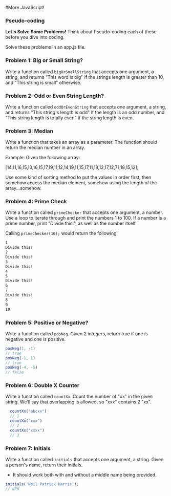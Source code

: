 #More JavaScript!

### Pseudo-coding

**Let's Solve Some Problems!**
Think about Pseudo-coding each of these before you dive into coding.

Solve these problems in an app.js file.

### Problem 1: Big or Small String?
Write a function called `bigOrSmallString` that accepts one argument, a string, and returns "This word is big" if the strings length is greater than 10, and "This string is small" otherwise.

### Problem 2: Odd or Even String Length?
Write a function called `oddOrEvenString` that accepts one argument, a string, and returns "This string's length is odd" if the length is an odd number, and "This string length is totally even" if the string length is even.

### Problem 3: Median
Write a function that takes an array as a parameter. The function should return the median number in an array.

Example: Given the following array:

  [14,11,16,15,13,16,15,17,19,11,12,14,19,11,15,17,11,18,12,17,12,71,18,15,12];

Use some kind of sorting method to put the values in order first, then somehow access the median element, somehow using the length of the array...somehow.

### Problem 4: Prime Check
Write a function called `primeChecker` that accepts one argument, a number. Use a loop to iterate through and print the numbers 1 to 100. If a number is a prime number, print "Divide this!", as well as the number itself.

Calling `primeChecker(10);` would return the following:

```bash
1
Divide this!
2
Divide this!
3
Divide this!
4
5
Divide this!
6
7
Divide this!
8
9
10
```

### Problem 5: Positive or Negative?
Write a function called `posNeg`. Given 2 integers, return true if one is negative and one is positive.

```javascript
posNeg(1, -1)
// true
posNeg(-1, 1)
// true
posNeg(-4, -5)
// false
```

### Problem 6: Double X Counter
Write a function called `countXx`. Count the number of "xx" in the given string. We'll say that overlapping is allowed, so "xxx" contains 2 "xx".

```javascript
  countXx("abcxx")
  // 1
  countXx("xxx")
  // 2
  countXx("xxxx")
  // 3
```

### Problem 7: Initials
Write a function called `initials` that accepts one argument, a string. Given a person's name, return their initials.
  - It should work both with and without a middle name being provided.

```javascript
initials('Neil Patrick Harris');
// NPH
```


